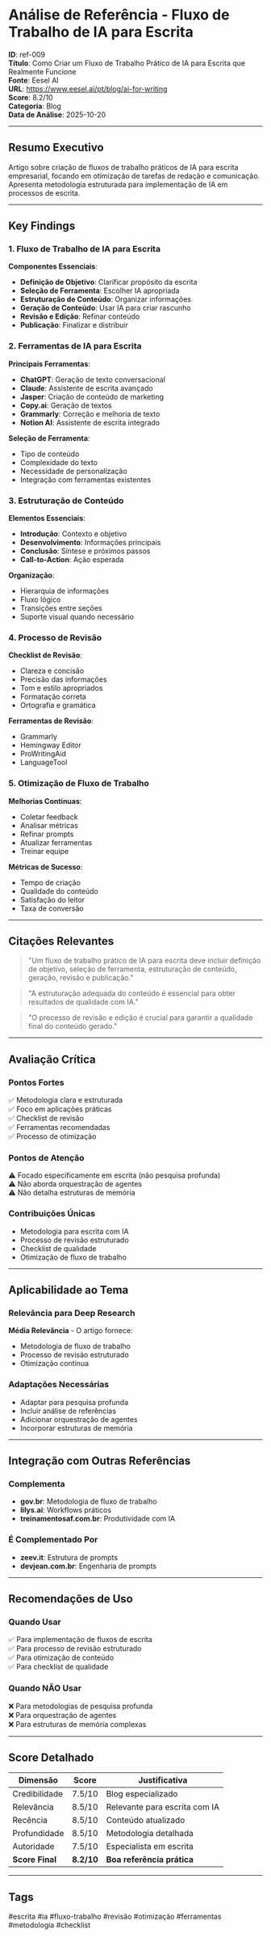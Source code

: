 # Análise de Referência - Fluxo de Trabalho de IA para Escrita

**ID**: ref-009  
**Título**: Como Criar um Fluxo de Trabalho Prático de IA para Escrita que Realmente Funcione  
**Fonte**: Eesel AI  
**URL**: https://www.eesel.ai/pt/blog/ai-for-writing  
**Score**: 8.2/10  
**Categoria**: Blog  
**Data de Análise**: 2025-10-20

---

## Resumo Executivo

Artigo sobre criação de fluxos de trabalho práticos de IA para escrita empresarial, focando em otimização de tarefas de redação e comunicação. Apresenta metodologia estruturada para implementação de IA em processos de escrita.

---

## Key Findings

### 1. Fluxo de Trabalho de IA para Escrita

**Componentes Essenciais**:
- **Definição de Objetivo**: Clarificar propósito da escrita
- **Seleção de Ferramenta**: Escolher IA apropriada
- **Estruturação de Conteúdo**: Organizar informações
- **Geração de Conteúdo**: Usar IA para criar rascunho
- **Revisão e Edição**: Refinar conteúdo
- **Publicação**: Finalizar e distribuir

### 2. Ferramentas de IA para Escrita

**Principais Ferramentas**:
- **ChatGPT**: Geração de texto conversacional
- **Claude**: Assistente de escrita avançado
- **Jasper**: Criação de conteúdo de marketing
- **Copy.ai**: Geração de textos
- **Grammarly**: Correção e melhoria de texto
- **Notion AI**: Assistente de escrita integrado

**Seleção de Ferramenta**:
- Tipo de conteúdo
- Complexidade do texto
- Necessidade de personalização
- Integração com ferramentas existentes

### 3. Estruturação de Conteúdo

**Elementos Essenciais**:
- **Introdução**: Contexto e objetivo
- **Desenvolvimento**: Informações principais
- **Conclusão**: Síntese e próximos passos
- **Call-to-Action**: Ação esperada

**Organização**:
- Hierarquia de informações
- Fluxo lógico
- Transições entre seções
- Suporte visual quando necessário

### 4. Processo de Revisão

**Checklist de Revisão**:
- Clareza e concisão
- Precisão das informações
- Tom e estilo apropriados
- Formatação correta
- Ortografia e gramática

**Ferramentas de Revisão**:
- Grammarly
- Hemingway Editor
- ProWritingAid
- LanguageTool

### 5. Otimização de Fluxo de Trabalho

**Melhorias Contínuas**:
- Coletar feedback
- Analisar métricas
- Refinar prompts
- Atualizar ferramentas
- Treinar equipe

**Métricas de Sucesso**:
- Tempo de criação
- Qualidade do conteúdo
- Satisfação do leitor
- Taxa de conversão

---

## Citações Relevantes

> "Um fluxo de trabalho prático de IA para escrita deve incluir definição de objetivo, seleção de ferramenta, estruturação de conteúdo, geração, revisão e publicação."

> "A estruturação adequada do conteúdo é essencial para obter resultados de qualidade com IA."

> "O processo de revisão e edição é crucial para garantir a qualidade final do conteúdo gerado."

---

## Avaliação Crítica

### Pontos Fortes
✅ Metodologia clara e estruturada  
✅ Foco em aplicações práticas  
✅ Checklist de revisão  
✅ Ferramentas recomendadas  
✅ Processo de otimização  

### Pontos de Atenção
⚠️ Focado especificamente em escrita (não pesquisa profunda)  
⚠️ Não aborda orquestração de agentes  
⚠️ Não detalha estruturas de memória  

### Contribuições Únicas
- Metodologia para escrita com IA
- Processo de revisão estruturado
- Checklist de qualidade
- Otimização de fluxo de trabalho

---

## Aplicabilidade ao Tema

### Relevância para Deep Research
**Média Relevância** - O artigo fornece:
- Metodologia de fluxo de trabalho
- Processo de revisão estruturado
- Otimização contínua

### Adaptações Necessárias
- Adaptar para pesquisa profunda
- Incluir análise de referências
- Adicionar orquestração de agentes
- Incorporar estruturas de memória

---

## Integração com Outras Referências

### Complementa
- **gov.br**: Metodologia de fluxo de trabalho
- **lilys.ai**: Workflows práticos
- **treinamentosaf.com.br**: Produtividade com IA

### É Complementado Por
- **zeev.it**: Estrutura de prompts
- **devjean.com.br**: Engenharia de prompts

---

## Recomendações de Uso

### Quando Usar
✅ Para implementação de fluxos de escrita  
✅ Para processo de revisão estruturado  
✅ Para otimização de conteúdo  
✅ Para checklist de qualidade  

### Quando NÃO Usar
❌ Para metodologias de pesquisa profunda  
❌ Para orquestração de agentes  
❌ Para estruturas de memória complexas  

---

## Score Detalhado

| Dimensão | Score | Justificativa |
|----------|-------|---------------|
| Credibilidade | 7.5/10 | Blog especializado |
| Relevância | 8.5/10 | Relevante para escrita com IA |
| Recência | 8.5/10 | Conteúdo atualizado |
| Profundidade | 8.5/10 | Metodologia detalhada |
| Autoridade | 7.5/10 | Especialista em escrita |
| **Score Final** | **8.2/10** | **Boa referência prática** |

---

## Tags

#escrita #ia #fluxo-trabalho #revisão #otimização #ferramentas #metodologia #checklist


